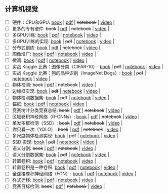## 计算机视觉
 - [ ] 硬件：CPU和GPU: [book](https://zh-v2.d2l.ai/chapter_computational-performance/hardware.html) | [pdf](https://courses.d2l.ai/zh-v2/assets/pdfs/part-2_1.pdf) | ~~notebook~~ | [video](https://www.bilibili.com/video/BV1TU4y1j7Wd/) | 
 - [ ] 更多的专有硬件: ~~book~~ | [pdf](https://courses.d2l.ai/zh-v2/assets/pdfs/part-2_2.pdf) | ~~notebook~~ | [video](https://www.bilibili.com/video/BV1VV41147PC/) | 
 - [ ] 多GPU训练: [book](https://zh-v2.d2l.ai/chapter_computational-performance/multiple-gpus.html) | [pdf](https://courses.d2l.ai/zh-v2/assets/pdfs/part-2_3.pdf) | [notebook](https://courses.d2l.ai/zh-v2/assets/notebooks/chapter_computational-performance/multiple-gpus.slides.html) | [video](https://www.bilibili.com/video/BV1vU4y1V7rd/) | 
 - [ ] 多GPU训练的实现: [book](https://zh-v2.d2l.ai/chapter_computational-performance/multiple-gpus-concise.html) | ~~pdf~~ | [notebook](https://courses.d2l.ai/zh-v2/assets/notebooks/chapter_computational-performance/multiple-gpus-concise.slides.html) | [video](https://www.bilibili.com/video/BV1MQ4y1R7Qg) | 
 - [ ] 分布式训练: [book](https://zh-v2.d2l.ai/chapter_computational-performance/parameterserver.html) | [pdf](https://courses.d2l.ai/zh-v2/assets/pdfs/part-2_4.pdf) | ~~notebook~~ | [video](https://www.bilibili.com/video/BV1jU4y1G7iu) | 
 - [ ] 图像增广: [book](https://zh-v2.d2l.ai/chapter_computer-vision/image-augmentation.html) | [pdf](https://courses.d2l.ai/zh-v2/assets/pdfs/part-2_5.pdf) | [notebook](https://courses.d2l.ai/zh-v2/assets/notebooks/chapter_computer-vision/image-augmentation.slides.html) | [video](https://www.bilibili.com/video/BV17y4y1g76q) | 
 - [ ] 微调: [book](https://zh-v2.d2l.ai/chapter_computer-vision/fine-tuning.html) | [pdf](https://courses.d2l.ai/zh-v2/assets/pdfs/part-2_6.pdf) | [notebook](https://courses.d2l.ai/zh-v2/assets/notebooks/chapter_computer-vision/fine-tuning.slides.html) | [video](https://www.bilibili.com/video/BV1Sb4y1d7CR) | 
 - [ ] 实战 Kaggle 比赛：图像分类（CIFAR-10）: [book](https://zh-v2.d2l.ai/chapter_computer-vision/kaggle-cifar10.html) | ~~pdf~~ | [notebook](https://courses.d2l.ai/zh-v2/assets/notebooks/chapter_computer-vision/kaggle-cifar10.slides.html) | [video](https://www.bilibili.com/video/BV1Gy4y1M7Cu) | 
 - [ ] 实战 Kaggle 比赛：狗的品种识别（ImageNet Dogs）: [book](https://zh-v2.d2l.ai/chapter_computer-vision/kaggle-dog.html) | ~~pdf~~ | [notebook](https://courses.d2l.ai/zh-v2/assets/notebooks/chapter_computer-vision/kaggle-dog.slides.html) | [video](https://www.bilibili.com/video/BV1j5411T7wx) | 
 - [ ] 物体检测: ~~book~~ | [pdf](https://courses.d2l.ai/zh-v2/assets/pdfs/part-2_7.pdf) | ~~notebook~~ | [video](https://www.bilibili.com/video/BV1Lh411Y7LX) | 
 - [ ] 边缘框实现: [book](https://zh-v2.d2l.ai/chapter_computer-vision/bounding-box.html) | ~~pdf~~ | [notebook](https://courses.d2l.ai/zh-v2/assets/notebooks/chapter_computer-vision/bounding-box.slides.html) | [video](https://www.bilibili.com/video/BV1Lh411Y7LX?p=2) | 
 - [ ] 物体检测数据集: [book](https://zh-v2.d2l.ai/chapter_computer-vision/object-detection-dataset.html) | ~~pdf~~ | [notebook](https://courses.d2l.ai/zh-v2/assets/notebooks/chapter_computer-vision/object-detection-dataset.slides.html) | [video](https://www.bilibili.com/video/BV1Lh411Y7LX?p=3) | 
 - [ ] 锚框: [book](https://zh-v2.d2l.ai/chapter_computer-vision/anchor.html) | [pdf](https://courses.d2l.ai/zh-v2/assets/pdfs/part-2_8.pdf) | [notebook](https://courses.d2l.ai/zh-v2/assets/notebooks/chapter_computer-vision/anchor.slides.html) | [video](https://www.bilibili.com/video/BV1aB4y1K7za) | 
 - [ ] 竞赛树叶分类竞赛总结: ~~book~~ | [pdf](https://courses.d2l.ai/zh-v2/assets/pdfs/part-2_9.pdf) | ~~notebook~~ | [video](https://www.bilibili.com/video/BV1by4y1K7SE) | 
 - [ ] 区域卷积神经网络（R-CNNs）: [book](https://zh-v2.d2l.ai/chapter_computer-vision/rcnn.html) | [pdf](https://courses.d2l.ai/zh-v2/assets/pdfs/part-2_10.pdf) | ~~notebook~~ | [video](https://www.bilibili.com/video/BV1Db4y1C71g) | 
 - [ ] 单发多框检测（SSD）: ~~book~~ | [pdf](https://courses.d2l.ai/zh-v2/assets/pdfs/part-2_11.pdf) | ~~notebook~~ | [video](https://www.bilibili.com/video/BV1Db4y1C71g) | 
 - [ ] 你只看一次（YOLO）: ~~book~~ | [pdf](https://courses.d2l.ai/zh-v2/assets/pdfs/part-2_12.pdf) | ~~notebook~~ | [video](https://www.bilibili.com/video/BV1Db4y1C71g) | 
 - [ ] 多尺度物体检测实现: [book](https://zh-v2.d2l.ai/chapter_computer-vision/multiscale-object-detection.html) | ~~pdf~~ | [notebook](https://courses.d2l.ai/zh-v2/assets/notebooks/chapter_computer-vision/multiscale-object-detection.slides.html) | [video](https://www.bilibili.com/video/BV1ZX4y1c7Sw?p=1) | 
 - [ ] SSD 实现: [book](https://zh-v2.d2l.ai/chapter_computer-vision/ssd.html) | ~~pdf~~ | [notebook](https://courses.d2l.ai/zh-v2/assets/notebooks/chapter_computer-vision/ssd.slides.html) | [video](https://www.bilibili.com/video/BV1ZX4y1c7Sw?p=2) | 
 - [ ] 语义分割: ~~book~~ | [pdf](https://courses.d2l.ai/zh-v2/assets/pdfs/part-2_13.pdf) | ~~notebook~~ | [video](https://www.bilibili.com/video/BV1BK4y1M7Rd) | 
 - [ ] 语义分割数据集: [book](https://zh-v2.d2l.ai/chapter_computer-vision/semantic-segmentation-and-dataset.html) | ~~pdf~~ | [notebook](https://courses.d2l.ai/zh-v2/assets/notebooks/chapter_computer-vision/semantic-segmentation-and-dataset.slides.html) | [video](https://www.bilibili.com/video/BV1BK4y1M7Rd?p=2) | 
 - [ ] 转置卷积: [book](https://zh-v2.d2l.ai/chapter_computer-vision/transposed-conv.html) | [pdf](https://courses.d2l.ai/zh-v2/assets/pdfs/part-2_14.pdf) | [notebook](https://courses.d2l.ai/zh-v2/assets/notebooks/chapter_computer-vision/transposed-conv.slides.html) | [video](https://www.bilibili.com/video/BV17o4y1X7Jn/) | 
 - [ ] 转置卷积是一种卷积: [book](https://zh-v2.d2l.ai/chapter_computer-vision/transposed-conv.html) | [pdf](https://courses.d2l.ai/zh-v2/assets/pdfs/part-2_15.pdf) | [notebook](https://courses.d2l.ai/zh-v2/assets/notebooks/chapter_computer-vision/transposed-conv.slides.html) | [video](https://www.bilibili.com/video/BV1CM4y1K7r7/) | 
 - [ ] 全连接卷积神经网络（FCN）: [book](https://zh-v2.d2l.ai/chapter_computer-vision/fcn.html) | [pdf](https://courses.d2l.ai/zh-v2/assets/pdfs/part-2_16.pdf) | [notebook](https://courses.d2l.ai/zh-v2/assets/notebooks/chapter_computer-vision/fcn.slides.html) | [video](https://www.bilibili.com/video/BV1af4y1L7Zu/) | 
 - [ ] 样式迁移: [book](https://zh-v2.d2l.ai/chapter_computer-vision/neural-style.html) | [pdf](https://courses.d2l.ai/zh-v2/assets/pdfs/part-2_17.pdf) | [notebook](https://courses.d2l.ai/zh-v2/assets/notebooks/chapter_computer-vision/neural-style.slides.html) | [video](https://www.bilibili.com/video/BV1Eh41167GN/) | 
 - [ ] 竞赛目标检测: ~~book~~ | [pdf](https://courses.d2l.ai/zh-v2/assets/pdfs/part-2_18.pdf) | ~~notebook~~ | [video](https://www.bilibili.com/video/BV1F64y1x7xP/) | 
